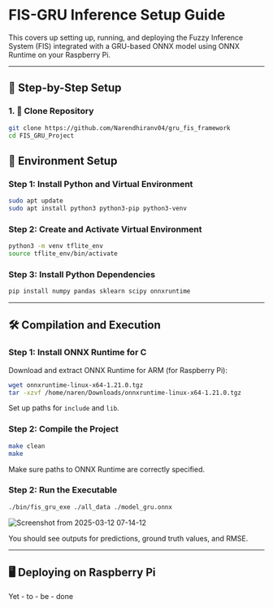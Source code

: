 # FIS-GRU Inference Setup Guide

This covers up setting up, running, and deploying the Fuzzy Inference System (FIS) integrated with a GRU-based ONNX model using ONNX Runtime on your Raspberry Pi.

---

## 📌 **Step-by-Step Setup**

### 1. 📂 **Clone Repository**

```bash
git clone https://github.com/Narendhiranv04/gru_fis_framework
cd FIS_GRU_Project
```

## 🔧 Environment Setup

### Step 1: **Install Python and Virtual Environment**

```bash
sudo apt update
sudo apt install python3 python3-pip python3-venv
```

### Step 2: **Create and Activate Virtual Environment**

```bash
python3 -m venv tflite_env
source tflite_env/bin/activate
```

### Step 3: **Install Python Dependencies**

```bash
pip install numpy pandas sklearn scipy onnxruntime
```

---


## 🛠️ Compilation and Execution

### Step 1: **Install ONNX Runtime for C**

Download and extract ONNX Runtime for ARM (for Raspberry Pi):

```bash
wget onnxruntime-linux-x64-1.21.0.tgz
tar -xzvf /home/naren/Downloads/onnxruntime-linux-x64-1.21.0.tgz
```

Set up paths for `include` and `lib`.

### Step 2: **Compile the Project**

```bash
make clean
make 
```

Make sure paths to ONNX Runtime are correctly specified.

### Step 2: **Run the Executable**

```bash
./bin/fis_gru_exe ./all_data ./model_gru.onnx
```
![Screenshot from 2025-03-12 07-14-12](https://github.com/user-attachments/assets/b38d1118-82fe-4b6f-9460-59296195ae25)

You should see outputs for predictions, ground truth values, and RMSE.



---

## 🖥️ Deploying on Raspberry Pi

Yet - to - be - done

